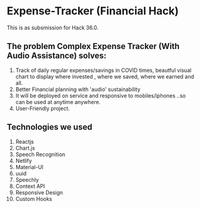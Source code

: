 # Expense-Tracker (Financial Hack)
This is as subsmission for Hack 36.0.
## The problem Complex Expense Tracker (With Audio Assistance) solves:
1. Track of daily regular expenses/savings in COVID times, beautful visual chart to display where invested , where we saved, where we earned and all.
2. Better Financial planning with 'audio' sustainability
3. It will be deployed on service and responsive to mobiles/iphones ..so can be used at anytime anywhere.
4. User-Friendly project.
## Technologies we used
1. Reactjs
2. Chart.js
3. Speech Recognition
4. Netlify
5. Material-UI
6. uuid
7. Speechly
8. Context API
9. Responsive Design
10. Custom Hooks
